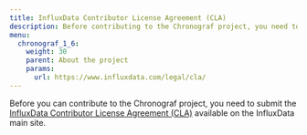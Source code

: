 ```yaml
---
title: InfluxData Contributor License Agreement (CLA)
description: Before contributing to the Chronograf project, you need to submit the InfluxData Contributor License Agreement.
menu:
  chronograf_1_6:
    weight: 30
    parent: About the project
    params:
      url: https://www.influxdata.com/legal/cla/
---
```


Before you can contribute to the Chronograf project, you need to submit the [InfluxData Contributor License Agreement (CLA)](https://www.influxdata.com/legal/cla/) available on the InfluxData main site.
